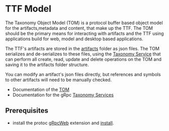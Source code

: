 # TTF Model

The Taxonomy Object Model (TOM) is a protocol buffer based object model for the artifacts,metadata and content, that make up the TTF. The TOM should be the primary means for interacting with artifacts and the TTF using applications build for web, model and desktop based applications.

The TTF's artifacts are stored in the [artifacts](../artifacts) folder as json files. The TOM serializes and de-serializes to these files, using the [Taxonomy Service](../tools/TaxonomyService) that can perform all create, read, update and delete operations on the TOM and saving it to the artifacts folder structure.

You can modify an artifact's json files directly, but references and symbols to other artifacts will need to be manually checked.

- Documentation of the [TOM](tom.md)
- Documentation for the gRpc [Taxonomy Services](taxonomyServices.md)

## Prerequisites

- install the protoc [gRpcWeb](https://github.com/grpc/grpc-web/releases) extension and [install](https://github.com/grpc/grpc-web).
